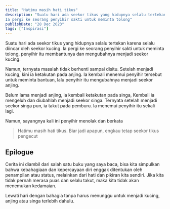 ```yaml
---
title: "Hatimu masih hati tikus"
description: "Suatu hari ada seekor tikus yang hidupnya selalu tertekan karena selalu diincar oleh seekor kucing.
Ia pergi ke seorang penyihir sakti untuk meminta tolong"
publishDate: "28 Dec 2023"
tags: ["Inspirasi"]
---
```


Suatu hari ada seekor tikus yang hidupnya selalu tertekan karena selalu diincar oleh seekor kucing.
Ia pergi ke seorang penyihir sakti untuk meminta tolong, penyihir itu membantunya dan mengubahnya menjadi seekor kucing.

Namun, ternyata masalah tidak berhenti sampai disitu. Setelah menjadi kucing, kini ia ketakutan pada anjing. Ia kembali menemui penyihir tersebut untuk meminta bantuan, lalu penyihir itu mengubahnya menjadi seekor anjing.

Belum lama menjadi anjing, ia kembali ketakutan pada singa, Kembali ia mengeluh dan diubahlah menjadi seekor singa. Ternyata setelah menjadi seekor singa pun, ia takut pada pemburu. Ia menemui penyihir itu sekali lagi.

Namun, sayangnya kali ini penyihir menolak dan berkata

> Hatimu masih hati tikus. Biar jadi apapun, engkau tetap seekor tikus pengecut

## Epilogue

Cerita ini diambil dari salah satu buku yang saya baca, bisa kita simpulkan bahwa kebahagiaan dan kepercayaan diri enggak ditentukan oleh penampilan atau status, melainkan dari hati dan pikiran kita sendiri. Jika kita tidak pernah merasa puas dan selalu takut, maka kita tidak akan menemukan kedamaian.

Lewati hari dengan bahagia tanpa harus menunggu untuk menjadi kucing, anjing atau singa terlebih dahulu.
